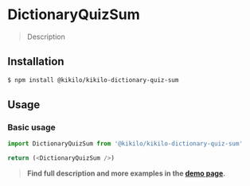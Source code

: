 # DictionaryQuizSum

> Description

<!-- ![](./assets/preview.png) -->

## Installation

```sh
$ npm install @kikilo/kikilo-dictionary-quiz-sum
```

## Usage

### Basic usage
```js
import DictionaryQuizSum from '@kikilo/kikilo-dictionary-quiz-sum'

return (<DictionaryQuizSum />)
```


> **Find full description and more examples in the [demo page](#).**
